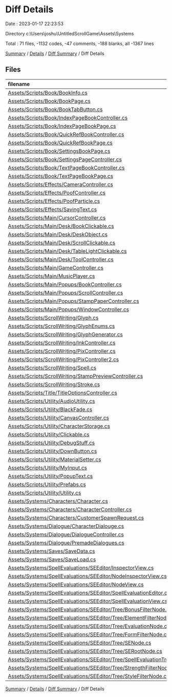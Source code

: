 # Diff Details

Date : 2023-01-17 22:23:53

Directory c:\\Users\\joshu\\UntitledScrollGame\\Assets\\Systems

Total : 71 files,  -1132 codes, -47 comments, -188 blanks, all -1367 lines

[Summary](results.md) / [Details](details.md) / [Diff Summary](diff.md) / Diff Details

## Files
| filename | language | code | comment | blank | total |
| :--- | :--- | ---: | ---: | ---: | ---: |
| [Assets/Scripts/Book/BookInfo.cs](/Assets/Scripts/Book/BookInfo.cs) | C# | -26 | 0 | -3 | -29 |
| [Assets/Scripts/Book/BookPage.cs](/Assets/Scripts/Book/BookPage.cs) | C# | -6 | 0 | -3 | -9 |
| [Assets/Scripts/Book/BookTabButton.cs](/Assets/Scripts/Book/BookTabButton.cs) | C# | -37 | 0 | -1 | -38 |
| [Assets/Scripts/Book/IndexPageBookController.cs](/Assets/Scripts/Book/IndexPageBookController.cs) | C# | -10 | 0 | -2 | -12 |
| [Assets/Scripts/Book/IndexPageBookPage.cs](/Assets/Scripts/Book/IndexPageBookPage.cs) | C# | -20 | 0 | -6 | -26 |
| [Assets/Scripts/Book/QuickRefBookController.cs](/Assets/Scripts/Book/QuickRefBookController.cs) | C# | -11 | 0 | 0 | -11 |
| [Assets/Scripts/Book/QuickRefBookPage.cs](/Assets/Scripts/Book/QuickRefBookPage.cs) | C# | -42 | 0 | -9 | -51 |
| [Assets/Scripts/Book/SettingsBookPage.cs](/Assets/Scripts/Book/SettingsBookPage.cs) | C# | -10 | 0 | -1 | -11 |
| [Assets/Scripts/Book/SettingsPageController.cs](/Assets/Scripts/Book/SettingsPageController.cs) | C# | -26 | 0 | -3 | -29 |
| [Assets/Scripts/Book/TextPageBookController.cs](/Assets/Scripts/Book/TextPageBookController.cs) | C# | -9 | 0 | 0 | -9 |
| [Assets/Scripts/Book/TextPageBookPage.cs](/Assets/Scripts/Book/TextPageBookPage.cs) | C# | -19 | 0 | -6 | -25 |
| [Assets/Scripts/Effects/CameraController.cs](/Assets/Scripts/Effects/CameraController.cs) | C# | -43 | -1 | -10 | -54 |
| [Assets/Scripts/Effects/PoofController.cs](/Assets/Scripts/Effects/PoofController.cs) | C# | -19 | -2 | -6 | -27 |
| [Assets/Scripts/Effects/PoofParticle.cs](/Assets/Scripts/Effects/PoofParticle.cs) | C# | -30 | -2 | -7 | -39 |
| [Assets/Scripts/Effects/SavingText.cs](/Assets/Scripts/Effects/SavingText.cs) | C# | -41 | -1 | -3 | -45 |
| [Assets/Scripts/Main/CursorController.cs](/Assets/Scripts/Main/CursorController.cs) | C# | -42 | 0 | -7 | -49 |
| [Assets/Scripts/Main/Desk/BookClickable.cs](/Assets/Scripts/Main/Desk/BookClickable.cs) | C# | -10 | 0 | -6 | -16 |
| [Assets/Scripts/Main/Desk/DeskObject.cs](/Assets/Scripts/Main/Desk/DeskObject.cs) | C# | -74 | -1 | -12 | -87 |
| [Assets/Scripts/Main/Desk/ScrollClickable.cs](/Assets/Scripts/Main/Desk/ScrollClickable.cs) | C# | -86 | -3 | -10 | -99 |
| [Assets/Scripts/Main/Desk/TableLightClickable.cs](/Assets/Scripts/Main/Desk/TableLightClickable.cs) | C# | -24 | -2 | -3 | -29 |
| [Assets/Scripts/Main/Desk/ToolController.cs](/Assets/Scripts/Main/Desk/ToolController.cs) | C# | -46 | -5 | -6 | -57 |
| [Assets/Scripts/Main/GameController.cs](/Assets/Scripts/Main/GameController.cs) | C# | -123 | -2 | -12 | -137 |
| [Assets/Scripts/Main/MusicPlayer.cs](/Assets/Scripts/Main/MusicPlayer.cs) | C# | -34 | -2 | -6 | -42 |
| [Assets/Scripts/Main/Popups/BookController.cs](/Assets/Scripts/Main/Popups/BookController.cs) | C# | -118 | -2 | -10 | -130 |
| [Assets/Scripts/Main/Popups/ScrollController.cs](/Assets/Scripts/Main/Popups/ScrollController.cs) | C# | -31 | -4 | -4 | -39 |
| [Assets/Scripts/Main/Popups/StampPaperController.cs](/Assets/Scripts/Main/Popups/StampPaperController.cs) | C# | -81 | 0 | -12 | -93 |
| [Assets/Scripts/Main/Popups/WindowController.cs](/Assets/Scripts/Main/Popups/WindowController.cs) | C# | -51 | -4 | -10 | -65 |
| [Assets/Scripts/ScrollWriting/Glyph.cs](/Assets/Scripts/ScrollWriting/Glyph.cs) | C# | -158 | -11 | -12 | -181 |
| [Assets/Scripts/ScrollWriting/GlyphEnums.cs](/Assets/Scripts/ScrollWriting/GlyphEnums.cs) | C# | -70 | -4 | -7 | -81 |
| [Assets/Scripts/ScrollWriting/GlyphGenerator.cs](/Assets/Scripts/ScrollWriting/GlyphGenerator.cs) | C# | -30 | 0 | -6 | -36 |
| [Assets/Scripts/ScrollWriting/InkController.cs](/Assets/Scripts/ScrollWriting/InkController.cs) | C# | -393 | -24 | -87 | -504 |
| [Assets/Scripts/ScrollWriting/PixController.cs](/Assets/Scripts/ScrollWriting/PixController.cs) | C# | -34 | 0 | -7 | -41 |
| [Assets/Scripts/ScrollWriting/PixController2.cs](/Assets/Scripts/ScrollWriting/PixController2.cs) | C# | -21 | 0 | -8 | -29 |
| [Assets/Scripts/ScrollWriting/Spell.cs](/Assets/Scripts/ScrollWriting/Spell.cs) | C# | -56 | 0 | -6 | -62 |
| [Assets/Scripts/ScrollWriting/StampPreviewController.cs](/Assets/Scripts/ScrollWriting/StampPreviewController.cs) | C# | -38 | -1 | -2 | -41 |
| [Assets/Scripts/ScrollWriting/Stroke.cs](/Assets/Scripts/ScrollWriting/Stroke.cs) | C# | -186 | -17 | -38 | -241 |
| [Assets/Scripts/Title/TitleOptionsController.cs](/Assets/Scripts/Title/TitleOptionsController.cs) | C# | -27 | -1 | -2 | -30 |
| [Assets/Scripts/Utility/AudioUtility.cs](/Assets/Scripts/Utility/AudioUtility.cs) | C# | -28 | -1 | -4 | -33 |
| [Assets/Scripts/Utility/BlackFade.cs](/Assets/Scripts/Utility/BlackFade.cs) | C# | -32 | 0 | -4 | -36 |
| [Assets/Scripts/Utility/CanvasController.cs](/Assets/Scripts/Utility/CanvasController.cs) | C# | -36 | -2 | -6 | -44 |
| [Assets/Scripts/Utility/CharacterStorage.cs](/Assets/Scripts/Utility/CharacterStorage.cs) | C# | -14 | 0 | -1 | -15 |
| [Assets/Scripts/Utility/Clickable.cs](/Assets/Scripts/Utility/Clickable.cs) | C# | -5 | 0 | -1 | -6 |
| [Assets/Scripts/Utility/DebugStuff.cs](/Assets/Scripts/Utility/DebugStuff.cs) | C# | -13 | -20 | -9 | -42 |
| [Assets/Scripts/Utility/DownButton.cs](/Assets/Scripts/Utility/DownButton.cs) | C# | -13 | 0 | -2 | -15 |
| [Assets/Scripts/Utility/MaterialSetter.cs](/Assets/Scripts/Utility/MaterialSetter.cs) | C# | -15 | 0 | -4 | -19 |
| [Assets/Scripts/Utility/MyInput.cs](/Assets/Scripts/Utility/MyInput.cs) | C# | -39 | 0 | -4 | -43 |
| [Assets/Scripts/Utility/PopupText.cs](/Assets/Scripts/Utility/PopupText.cs) | C# | -39 | -2 | -11 | -52 |
| [Assets/Scripts/Utility/Prefabs.cs](/Assets/Scripts/Utility/Prefabs.cs) | C# | -9 | 0 | -1 | -10 |
| [Assets/Scripts/Utility/Utility.cs](/Assets/Scripts/Utility/Utility.cs) | C# | -14 | 0 | -4 | -18 |
| [Assets/Systems/Characters/Character.cs](/Assets/Systems/Characters/Character.cs) | C# | 44 | 0 | 5 | 49 |
| [Assets/Systems/Characters/CharacterController.cs](/Assets/Systems/Characters/CharacterController.cs) | C# | 75 | 1 | 3 | 79 |
| [Assets/Systems/Characters/CustomerSpawnRequest.cs](/Assets/Systems/Characters/CustomerSpawnRequest.cs) | C# | 19 | 0 | 4 | 23 |
| [Assets/Systems/Dialogue/CharacterDialouge.cs](/Assets/Systems/Dialogue/CharacterDialouge.cs) | C# | 45 | 0 | 7 | 52 |
| [Assets/Systems/Dialogue/DialogueController.cs](/Assets/Systems/Dialogue/DialogueController.cs) | C# | 108 | 2 | 14 | 124 |
| [Assets/Systems/Dialogue/PremadeDialogues.cs](/Assets/Systems/Dialogue/PremadeDialogues.cs) | C# | 179 | 0 | 17 | 196 |
| [Assets/Systems/Saves/SaveData.cs](/Assets/Systems/Saves/SaveData.cs) | C# | 34 | 0 | 14 | 48 |
| [Assets/Systems/Saves/SaveLoad.cs](/Assets/Systems/Saves/SaveLoad.cs) | C# | 76 | 41 | 19 | 136 |
| [Assets/Systems/SpellEvaluations/SEEditor/InspectorView.cs](/Assets/Systems/SpellEvaluations/SEEditor/InspectorView.cs) | C# | 21 | 0 | 3 | 24 |
| [Assets/Systems/SpellEvaluations/SEEditor/NodeInspectorView.cs](/Assets/Systems/SpellEvaluations/SEEditor/NodeInspectorView.cs) | C# | 23 | 7 | 4 | 34 |
| [Assets/Systems/SpellEvaluations/SEEditor/NodeView.cs](/Assets/Systems/SpellEvaluations/SEEditor/NodeView.cs) | C# | 81 | 7 | 24 | 112 |
| [Assets/Systems/SpellEvaluations/SEEditor/SpellEvaluationEditor.cs](/Assets/Systems/SpellEvaluations/SEEditor/SpellEvaluationEditor.cs) | C# | 40 | 5 | 15 | 60 |
| [Assets/Systems/SpellEvaluations/SEEditor/SpellEvaluationView.cs](/Assets/Systems/SpellEvaluations/SEEditor/SpellEvaluationView.cs) | C# | 119 | 4 | 26 | 149 |
| [Assets/Systems/SpellEvaluations/SEEditor/Tree/BonusFilterNode.cs](/Assets/Systems/SpellEvaluations/SEEditor/Tree/BonusFilterNode.cs) | C# | 27 | 0 | 4 | 31 |
| [Assets/Systems/SpellEvaluations/SEEditor/Tree/ElementFilterNode.cs](/Assets/Systems/SpellEvaluations/SEEditor/Tree/ElementFilterNode.cs) | C# | 27 | 0 | 2 | 29 |
| [Assets/Systems/SpellEvaluations/SEEditor/Tree/EvaluationNode.cs](/Assets/Systems/SpellEvaluations/SEEditor/Tree/EvaluationNode.cs) | C# | 41 | 0 | 6 | 47 |
| [Assets/Systems/SpellEvaluations/SEEditor/Tree/FormFilterNode.cs](/Assets/Systems/SpellEvaluations/SEEditor/Tree/FormFilterNode.cs) | C# | 27 | 0 | 3 | 30 |
| [Assets/Systems/SpellEvaluations/SEEditor/Tree/SENode.cs](/Assets/Systems/SpellEvaluations/SEEditor/Tree/SENode.cs) | C# | 57 | 0 | 5 | 62 |
| [Assets/Systems/SpellEvaluations/SEEditor/Tree/SERootNode.cs](/Assets/Systems/SpellEvaluations/SEEditor/Tree/SERootNode.cs) | C# | 34 | 0 | 0 | 34 |
| [Assets/Systems/SpellEvaluations/SEEditor/Tree/SpellEvaluationTree.cs](/Assets/Systems/SpellEvaluations/SEEditor/Tree/SpellEvaluationTree.cs) | C# | 76 | 0 | 16 | 92 |
| [Assets/Systems/SpellEvaluations/SEEditor/Tree/StrengthFilterNode.cs](/Assets/Systems/SpellEvaluations/SEEditor/Tree/StrengthFilterNode.cs) | C# | 27 | 0 | 1 | 28 |
| [Assets/Systems/SpellEvaluations/SEEditor/Tree/StyleFilterNode.cs](/Assets/Systems/SpellEvaluations/SEEditor/Tree/StyleFilterNode.cs) | C# | 27 | 0 | 4 | 31 |

[Summary](results.md) / [Details](details.md) / [Diff Summary](diff.md) / Diff Details